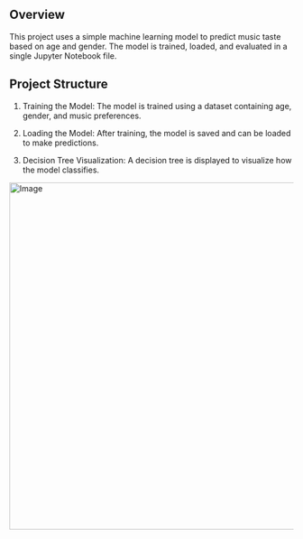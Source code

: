 ## Overview

This project uses a simple machine learning model to predict music taste based on age and gender. The model is trained, loaded, and evaluated in a single Jupyter Notebook file.

## Project Structure

1. Training the Model: The model is trained using a dataset containing age, gender, and music preferences.

2. Loading the Model: After training, the model is saved and can be loaded to make predictions.

3. Decision Tree Visualization: A decision tree is displayed to visualize how the model classifies.
  
<img width="833" height="615" alt="Image" src="https://github.com/user-attachments/assets/2d0d3571-669c-495e-9f24-de0ee2839379" />
